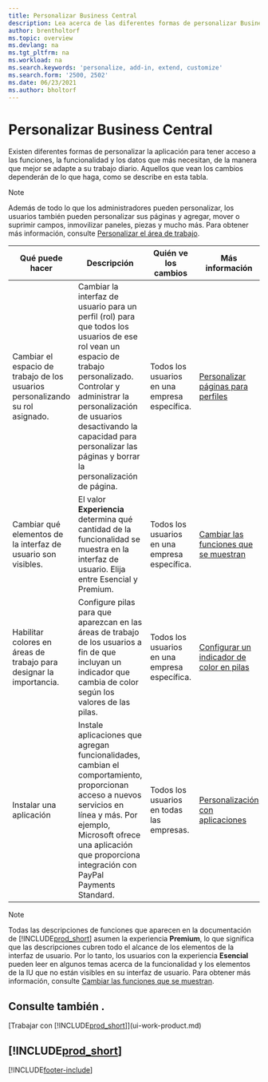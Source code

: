 ```yaml
---
title: Personalizar Business Central
description: Lea acerca de las diferentes formas de personalizar Business Central para mejorar el acceso a las funciones y características que más necesita según se adapte a su trabajo diario.
author: brentholtorf
ms.topic: overview
ms.devlang: na
ms.tgt_pltfrm: na
ms.workload: na
ms.search.keywords: 'personalize, add-in, extend, customize'
ms.search.form: '2500, 2502'
ms.date: 06/23/2021
ms.author: bholtorf
---
```

# Personalizar Business Central

Existen diferentes formas de personalizar la aplicación para tener acceso a las funciones, la funcionalidad y los datos que más necesitan, de la manera que mejor se adapte a su trabajo diario. Aquellos que vean los cambios dependerán de lo que haga, como se describe en esta tabla.

> [!NOTE]
> Además de todo lo que los administradores pueden personalizar, los usuarios también pueden personalizar sus páginas y agregar, mover o suprimir campos, inmovilizar paneles, piezas y mucho más. Para obtener más información, consulte [Personalizar el área de trabajo](ui-personalization-user.md).

| Qué puede hacer    |  Descripción  |  Quién ve los cambios  |  Más información  |
|-----|---------------|---------|-------|
|Cambiar el espacio de trabajo de los usuarios personalizando su rol asignado.|Cambiar la interfaz de usuario para un perfil (rol) para que todos los usuarios de ese rol vean un espacio de trabajo personalizado. Controlar y administrar la personalización de usuarios desactivando la capacidad para personalizar las páginas y borrar la personalización de página.|Todos los usuarios en una empresa específica.|[Personalizar páginas para perfiles](ui-personalization-manage.md)|
|Cambiar qué elementos de la interfaz de usuario son visibles.|El valor **Experiencia** determina qué cantidad de la funcionalidad se muestra en la interfaz de usuario. Elija entre Esencial y Premium.|Todos los usuarios en una empresa específica.|[Cambiar las funciones que se muestran](ui-experiences.md)|
|Habilitar colores en áreas de trabajo para designar la importancia.|Configure pilas para que aparezcan en las áreas de trabajo de los usuarios a fin de que incluyan un indicador que cambia de color según los valores de las pilas.|Todos los usuarios en una empresa específica.|[Configurar un indicador de color en pilas](admin-how-set-up-colored-indicator-on-cues.md)|
|Instalar una aplicación|Instale aplicaciones que agregan funcionalidades, cambian el comportamiento, proporcionan acceso a nuevos servicios en línea y más. Por ejemplo, Microsoft ofrece una aplicación que proporciona integración con PayPal Payments Standard.|Todos los usuarios en todas las empresas.|[Personalización con aplicaciones](ui-extensions.md)|

> [!NOTE]
> Todas las descripciones de funciones que aparecen en la documentación de [!INCLUDE[prod_short](includes/prod_short.md)] asumen la experiencia **Premium**, lo que significa que las descripciones cubren todo el alcance de los elementos de la interfaz de usuario. Por lo tanto, los usuarios con la experiencia **Esencial** pueden leer en algunos temas acerca de la funcionalidad y los elementos de la IU que no están visibles en su interfaz de usuario. Para obtener más información, consulte [Cambiar las funciones que se muestran](ui-experiences.md).

## Consulte también .

[Trabajar con [!INCLUDE[prod_short](includes/prod_short.md)]](ui-work-product.md)  

## [!INCLUDE[prod_short](includes/free_trial_md.md)]  


[!INCLUDE[footer-include](includes/footer-banner.md)]
